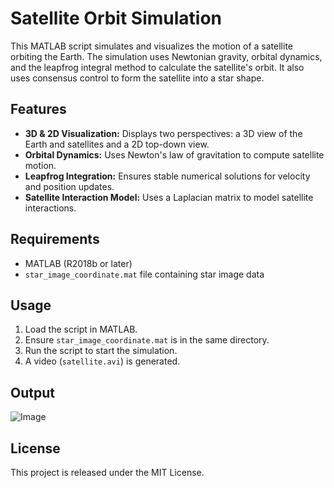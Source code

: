 # Satellite Orbit Simulation

This MATLAB script simulates and visualizes the motion of a satellite orbiting the Earth. The simulation uses Newtonian gravity, orbital dynamics, and the leapfrog integral method to calculate the satellite's orbit. It also uses consensus control to form the satellite into a star shape.
## Features

- **3D & 2D Visualization:** Displays two perspectives: a 3D view of the Earth and satellites and a 2D top-down view.
- **Orbital Dynamics:** Uses Newton's law of gravitation to compute satellite motion.
- **Leapfrog Integration:** Ensures stable numerical solutions for velocity and position updates.
- **Satellite Interaction Model:** Uses a Laplacian matrix to model satellite interactions.

## Requirements

- MATLAB (R2018b or later)
- `star_image_coordinate.mat` file containing star image data

## Usage

1. Load the script in MATLAB.
2. Ensure `star_image_coordinate.mat` is in the same directory.
3. Run the script to start the simulation.
4. A video (`satellite.avi`) is generated.

## Output

![Image](https://github.com/user-attachments/assets/b46a88f7-acd8-4157-868c-beda9f887e7c)

## License

This project is released under the MIT License.
